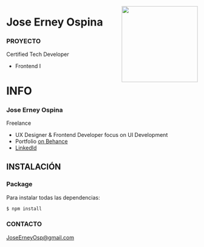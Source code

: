 <a href="https://www.behance.net/JoseOsp"><img src="/joseErneyOspina.png" height="200" align="right"></a>
# Jose Erney Ospina

### PROYECTO

Certified Tech Developer

  - Frontend I

# INFO

### Jose Erney Ospina

Freelance

  - UX Designer & Frontend Developer focus on UI Development
  - Portfolio [ on Behance ](https://behance.net/JoseErneyOspina/)
  - [ LinkedId ](https://linkedin.com/in/joseerneyospina/)

## INSTALACIÓN

### Package

Para instalar todas las dependencias:

```bash
$ npm install
```


### CONTACTO

JoseErneyOsp@gmail.com

